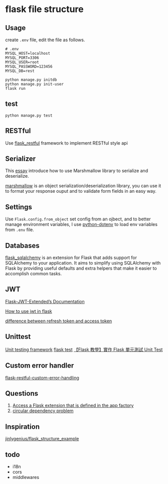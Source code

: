 # flask file structure

## Usage

create `.env` file, edit the file as follows.

```
# .env
MYSQL_HOST=localhost
MYSQL_PORT=3306
MYSQL_USER=root
MYSQL_PASSWORD=123456
MYSQL_DB=rest
```

```shell
python manage.py initdb
python manage.py init-user
flask run
```

## test

```shell
python manage.py test
```

## RESTful

Use [flask_restful](https://flask-restful.readthedocs.io/en/latest/) framework to implement RESTful style api

## Serializer
This [essay](https://blog.igevin.info/posts/flask-rest-serialize-deserialize/) introduce how to use Marshmallow library to serialize and deserialize.

[marshmallow](https://flask-marshmallow.readthedocs.io/en/latest/) is an object serialization/deserialization library, you can use it to format your response ouput and to validate form fields in an easy way.

## Settings

Use `Flask.config.from_object` set config from an ojbect, and to better manage environment variables, I use [python-dotenv](https://github.com/theskumar/python-dotenv) to load env variables from `.env` file.

## Databases

[flask_sqlalchemy](https://flask-sqlalchemy.palletsprojects.com/en/2.x) is an extension for Flask that adds support for SQLAlchemy to your application. It aims to simplify using SQLAlchemy with Flask by providing useful defaults and extra helpers that make it easier to accomplish common tasks.

## JWT

[Flask-JWT-Extended’s Documentation](https://flask-jwt-extended.readthedocs.io/en/stable/)

[How to use jwt in flask](https://www.jianshu.com/p/c155c2b7af42)

[difference between refresh token and access token](https://stackoverflow.com/questions/27726066/jwt-refresh-token-flow)

## Unittest

[Unit testing framework](https://docs.python.org/zh-cn/3/library/unittest.html)
[flask test](https://dormousehole.readthedocs.io/en/latest/testing.html)
[【Flask 教學】實作 Flask 單元測試 Unit Test](https://www.maxlist.xyz/2020/08/17/flask-unittest/)

## Custom error handler

[flask-restful-custom-error-handling](https://stackoverflow.com/questions/41149409/flask-restful-custom-error-handling)

## Questions

1. [Access a Flask extension that is defined in the app factory](https://stackoverflow.com/questions/38443938/access-a-flask-extension-that-is-defined-in-the-app-factory)
2. [circular dependency problem](https://stackoverflow.com/questions/59156895/cannot-import-name-mydb-from-partially-initialized-module-connection-in-pyth)

## Inspiration

[jinlygenius/flask_structure_example](https://github.com/jinlygenius/flask_structure_example)
## todo

- i18n
- cors
- middlewares
